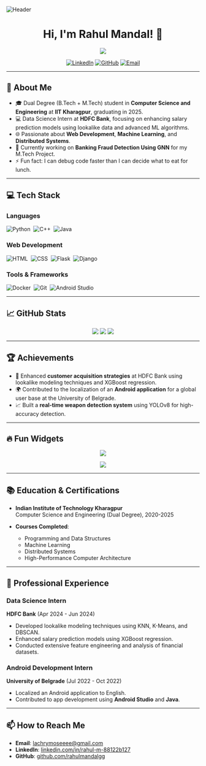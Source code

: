 ![Header](https://github.com/rahulmandalgg/rahulmandalgg/blob/main/1330715.png?raw=true)


<h1 align="center">Hi, I'm Rahul Mandal! 👋</h1>
<p align="center">
  <img src="https://readme-typing-svg.herokuapp.com?color=36BCF7&lines=Full-stack+Developer;Open+Source+Contributor;Data+Science+Enthusiast;IIT+Kharagpur+Graduate" />
</p>

<p align="center">
  <a href="https://www.linkedin.com/in/rahul-m-88122b127/"><img src="https://img.shields.io/badge/LinkedIn-Rahul%20Mandal-blue" alt="LinkedIn"></a>
  <a href="https://github.com/rahulmandalgg"><img src="https://img.shields.io/badge/GitHub-rahulmandalgg-lightgrey" alt="GitHub"></a>
  <a href="mailto:lachrymoseeee@gmail.com"><img src="https://img.shields.io/badge/Email-lachrymoseeee%40gmail.com-red" alt="Email"></a>
</p>

---

## 🚀 About Me

- 🎓 Dual Degree (B.Tech + M.Tech) student in **Computer Science and Engineering** at **IIT Kharagpur**, graduating in 2025.
- 💻 Data Science Intern at **HDFC Bank**, focusing on enhancing salary prediction models using lookalike data and advanced ML algorithms.
- 🌐 Passionate about **Web Development**, **Machine Learning**, and **Distributed Systems**.
- 🌱 Currently working on **Banking Fraud Detection Using GNN** for my M.Tech Project.
- ⚡ Fun fact: I can debug code faster than I can decide what to eat for lunch.

---

## 💻 Tech Stack

### Languages
![Python](https://img.shields.io/badge/-Python-333?style=flat&logo=python)&nbsp;
![C++](https://img.shields.io/badge/-C++-00599C?style=flat&logo=c%2B%2B)&nbsp;
![Java](https://img.shields.io/badge/-Java-007396?style=flat&logo=java)&nbsp;

### Web Development
![HTML](https://img.shields.io/badge/-HTML5-E34F26?style=flat&logo=html5)&nbsp;
![CSS](https://img.shields.io/badge/-CSS3-1572B6?style=flat&logo=css3)&nbsp;
![Flask](https://img.shields.io/badge/-Flask-000000?style=flat&logo=flask)&nbsp;
![Django](https://img.shields.io/badge/-Django-092E20?style=flat&logo=django)&nbsp;

### Tools & Frameworks
![Docker](https://img.shields.io/badge/-Docker-2496ED?style=flat&logo=docker)&nbsp;
![Git](https://img.shields.io/badge/-Git-F05032?style=flat&logo=git)&nbsp;
![Android Studio](https://img.shields.io/badge/-Android%20Studio-3DDC84?style=flat&logo=android-studio)&nbsp;

---

## 📈 GitHub Stats

<p align="center">
  <img src="https://github-readme-stats.vercel.app/api?username=rahulmandalgg&show_icons=true&theme=radical" />
  <img src="https://github-readme-streak-stats.herokuapp.com/?user=rahulmandalgg&theme=radical" />
  <img src="https://github-readme-activity-graph.cyclic.app/graph?username=rahulmandalgg&theme=react-dark" />
</p>

---

## 🏆 Achievements

- 🏅 Enhanced **customer acquisition strategies** at HDFC Bank using lookalike modeling techniques and XGBoost regression.
- 🌍 Contributed to the localization of an **Android application** for a global user base at the University of Belgrade.
- 📈 Built a **real-time weapon detection system** using YOLOv8 for high-accuracy detection.

---

## 🔥 Fun Widgets

<p align="center">
  <img src="https://github-profile-trophy.vercel.app/?username=rahulmandalgg&theme=onedark" />
</p>

<p align="center">
  <img src="https://quotes-github-readme.vercel.app/api?type=horizontal&theme=dark" />
</p>

---

## 📚 Education & Certifications

- **Indian Institute of Technology Kharagpur**  
  Computer Science and Engineering (Dual Degree), 2020-2025

- **Courses Completed**:  
  - Programming and Data Structures  
  - Machine Learning  
  - Distributed Systems  
  - High-Performance Computer Architecture  

---

## 💼 Professional Experience

### **Data Science Intern**  
**HDFC Bank** (Apr 2024 - Jun 2024)  
- Developed lookalike modeling techniques using KNN, K-Means, and DBSCAN.  
- Enhanced salary prediction models using XGBoost regression.  
- Conducted extensive feature engineering and analysis of financial datasets.

### **Android Development Intern**  
**University of Belgrade** (Jul 2022 - Oct 2022)  
- Localized an Android application to English.  
- Contributed to app development using **Android Studio** and **Java**.

---

## 📫 How to Reach Me

- **Email**: [lachrymoseeee@gmail.com](mailto:lachrymoseeee@gmail.com)  
- **LinkedIn**: [linkedin.com/in/rahul-m-88122b127](https://www.linkedin.com/in/rahul-m-88122b127/)  
- **GitHub**: [github.com/rahulmandalgg](https://github.com/rahulmandalgg)
